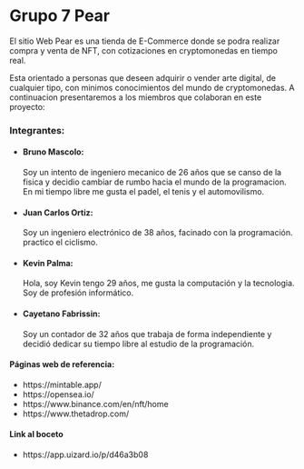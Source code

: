 # Grupo 7 Pear
El sitio Web Pear es una tienda de E-Commerce donde se podra realizar compra y venta de NFT, con cotizaciones en cryptomonedas en tiempo real. 

Esta orientado a personas que deseen adquirir o vender arte digital, de cualquier tipo, con minimos conocimientos del mundo de cryptomonedas. 
A continuacion presentaremos a los miembros que colaboran en este proyecto:
<h3>Integrantes:</h3>
<ul>
<li><h4>Bruno Mascolo:</h4> Soy un intento de ingeniero mecanico de 26 años que se canso de la fisica y decidio cambiar de rumbo hacia el mundo de la programacion. En mi tiempo libre me gusta el padel, el tenis y el automovilismo. </li>

<li><h4>Juan Carlos Ortiz:</h4> Soy un ingeniero electrónico de 38 años, facinado con la programación. practico el ciclismo.</li>

<li><h4>Kevin Palma:</h4> Hola, soy Kevin tengo 29 años, me gusta la computación y la tecnologia. Soy de profesión informático.</li>

<li><h4>Cayetano Fabrissin:</h4> Soy un contador de 32 años que trabaja de forma independiente y decidió dedicar su tiempo libre al estudio de la programación.</li>
</ul>
<h4>Páginas web de referencia:</h4>
<ul>
<li>https://mintable.app/</li>
<li>https://opensea.io/</li>
<li>https://www.binance.com/en/nft/home</li>
<li>https://www.thetadrop.com/</li>
</ul>
<div>
<h4>Link al boceto </h4>
<ul>
<li>https://app.uizard.io/p/d46a3b08</li>
</ul>
</div>

